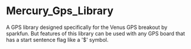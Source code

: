 # Mercury_Gps_Library
A GPS library designed specifically for the Venus GPS breakout by sparkfun. But features of this library can be used with any GPS board that has a start sentence flag like a '$' symbol.
